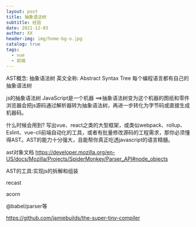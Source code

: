 ```yaml
---
layout: post
title: 抽象语法树
subtitle: 经验
date: 2021-12-03
author: XX
header-img: img/home-bg-o.jpg
catalog: true
tags:
  - vue
  - 前端
---
```


AST概念: 抽象语法树
英文全称: Abstract Syntax Tree
每个编程语言都有自己的抽象语法树

js的抽象语法树
JavaScript是一个机器 ==>抽象语法树变为这个机器的图纸和零件
浏览器会把js源码通过解析器转为抽象语法树，再进一步转化为字节码或直接生成机器码。

什么时候会用到?
写出vue、react之类的大型框架，或类似webpack、rollup、Eslint、vue-cli前端自动化的工具，或者有批量修改源码的工程需求，那你必须懂得AST。AST的能力十分强大，且能帮你真正吃透javascript的语言精髓。

ast对象文档
https://developer.mozilla.org/en-US/docs/Mozilla/Projects/SpiderMonkey/Parser_API#node_objects

AST的工具:实现js的拆解和组装

recast

acorn

@babel/parser等



https://github.com/jamiebuilds/the-super-tiny-compiler
